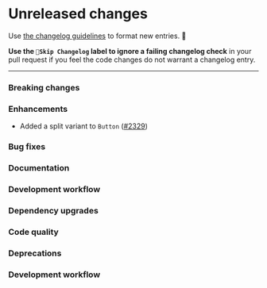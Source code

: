# Unreleased changes

Use [the changelog guidelines](https://git.io/polaris-changelog-guidelines) to format new entries. 💜

**Use the `🤖Skip Changelog` label to ignore a failing changelog check** in your pull request if you feel the code changes do not warrant a changelog entry.

---

### Breaking changes

### Enhancements

- Added a split variant to `Button` ([#2329](https://github.com/Shopify/polaris-react/pull/2329))

### Bug fixes

### Documentation

### Development workflow

### Dependency upgrades

### Code quality

### Deprecations

### Development workflow
